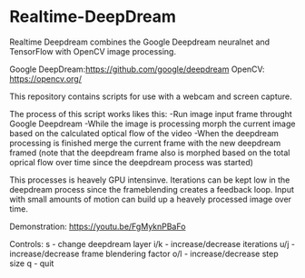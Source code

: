 # Realtime-DeepDream

Realtime Deepdream combines the Google Deepdream neuralnet and TensorFlow with OpenCV image processing.

Google DeepDream:https://github.com/google/deepdream
OpenCV: https://opencv.org/ 

This repository contains scripts for use with a webcam and screen capture.

The process of this script works likes this:
-Run image input frame throught Google Deepdream
-While the image is processing morph the current image based on the calculated optical flow of the video
-When the deepdream processing is finished merge the current frame with the new deepdream framed
(note that the deepdream frame also is morphed based on the total oprical flow over time since the deepdream process was started)

This processes is heavely GPU intensinve. Iterations can be kept low in the deepdream process since the frameblending creates a feedback loop. Input with small amounts of motion can build up a heavely processed image over time.

Demonstration: https://youtu.be/FgMyknPBaFo

Controls:
s - change deepdream layer
i/k - increase/decrease iterations
u/j - increase/decrease frame blendering factor
o/l - increase/decrease step size
q - quit
